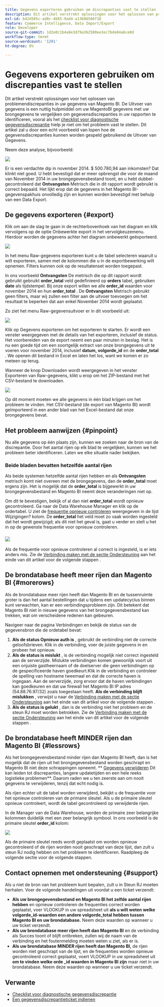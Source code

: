 ```yaml
---
title: Gegevens exporteren gebruiken om discrepanties vast te stellen
description: Dit artikel verstrekt oplossingen voor het oplossen van problemendiscrepanties in uw gegevens van Magento BI. De Uitvoer van gegevens is een nuttig hulpmiddel om uw gegevens van MagentoBI aan uw brongegevens te vergelijken om gegevensdiscrepanties in uw rapporten te identificeren, vooral als [de kenmerkende controlelijst van de discrepantie van de gegevensdiscrepantie] (/help/troubleshooting/miscellaneous/diagnosing-a-data-discrepancy.md) u niet hielp het probleem te identificeren. Dit artikel zal u door een echt voorbeeld van lopen hoe de gegevensdiscrepanties kunnen worden gespeld gebruikend de Uitvoer van Gegevens.
exl-id: b42d585c-ad8c-4685-9ad4-a13686566f18
feature: Commerce Intelligence, Data Import/Export
role: Developer
source-git-commit: 1d2e0c1b4a8e3d79a362500ee3ec7bde84a6ce0d
workflow-type: tm+mt
source-wordcount: '1291'
ht-degree: 0%

---
```


# Gegevens exporteren gebruiken om discrepanties vast te stellen

Dit artikel verstrekt oplossingen voor het oplossen van problemendiscrepanties in uw gegevens van Magento BI. De Uitvoer van gegevens is een nuttig hulpmiddel om uw MagentoBI gegevens met uw brongegevens te vergelijken om gegevensdiscrepanties in uw rapporten te identificeren, vooral als het [checklist voor diagnostische gegevensdiscrepantie](/help/troubleshooting/miscellaneous/diagnosing-a-data-discrepancy.md) hielp je niet om het probleem vast te stellen. Dit artikel zal u door een echt voorbeeld van lopen hoe de gegevensdiscrepanties kunnen worden gespeld gebruikend de Uitvoer van Gegevens.

Neem deze analyse, bijvoorbeeld:

![](assets/Exports_Discrepancies_1.png)

Er is een verdachte dip in november 2014. $ 500.780,94 aan inkomsten? Dat klinkt niet goed. U hebt bevestigd dat er meer opbrengst die voor de maand van November 2014 in uw brongegevensbestand toont, en u hebt dubbel-gecontroleerd dat **Ontvangsten** Metrisch die in dit rapport wordt gebruikt is correct bepaald. Het lijkt erop dat de gegevens in het Magento BI-gegevenspakhuis onvolledig zijn en kunnen worden bevestigd met behulp van een Data Export.

## De gegevens exporteren {#export}

Klik om aan de slag te gaan in de rechterbovenhoek van het diagram en klik vervolgens op de optie Onbewerkte export in het vervolgkeuzemenu. Hierdoor worden de gegevens achter het diagram onbewerkt geëxporteerd.

![](assets/Export_Discrepancies_5.gif)

In het menu Raw-gegevens exporteren kunt u de tabel selecteren waaruit u wilt exporteren, samen met de kolommen die u in de exportbewerking wilt opnemen. Filters kunnen ook op de resultatenset worden toegepast.

In ons voorbeeld **Ontvangsten** De metrisch die op dit rapport wordt gebruikt gebruikt **order\_total** veld gedefinieerd op **orders** tabel, gebruiken **date** als tijdstempel. Bij onze export willen we alle **order\_id** waarden voor november 2014 en hun **order\_total** . De **Ontvangsten** Metrisch gebruikt geen filters, maar wij zullen een filter aan de uitvoer toevoegen om het resultaat te beperken dat aan enkel November 2014 wordt geplaatst.

Zo ziet het menu Raw-gegevensuitvoer er in dit voorbeeld uit:

![](assets/Exports_Discrepancies_2.png)

Klik op Gegevens exporteren om het exporteren te starten. Er wordt een venster weergegeven met de details van het exporteren, inclusief de status. Het voorbereiden van de export neemt een paar minuten in beslag. Het is nu een goede tijd om een soortgelijk extract van onze brongegevens uit te voeren voor november 2014, inclusief **datum, volgorde\_id** en de **order\_total** . We openen dit bestand in Excel en laten het los, want we komen er zo meteen op terug.

Wanneer de knop Downloaden wordt weergegeven in het venster Exporteren van Raw-gegevens, klikt u erop om het ZIP-bestand met het CSV-bestand te downloaden.

![](assets/Export_Discrepancies_6.png)

Op dit moment moeten we alle gegevens in één blad krijgen om het probleem te vinden. Het CSV-bestand (de export van Magento BI) wordt geïmporteerd in een ander blad van het Excel-bestand dat onze brongegevens bevat.

## Het probleem aanwijzen {#pinpoint}

Nu alle gegevens op één plaats zijn, kunnen we zoeken naar de bron van de discrepantie. Door het aantal rijen op elk blad te vergelijken, kunnen we het probleem beter identificeren. Laten we elke situatie nader bekijken.

### Beide bladen bevatten hetzelfde aantal rijen

Als beide systemen hetzelfde aantal rijen hebben en als **Ontvangsten** metrisch komt niet overeen met de brongegevens, dan de **order\_total** moet ergens zijn. Het is mogelijk dat de **order\_total** is bijgewerkt in uw brongegevensbestand en Magento BI neemt deze veranderingen niet op.

Om dit te bevestigen, bekijk of al dan niet **order\_total** wordt opnieuw gecontroleerd. Ga naar de Data Warehouse Manager en klik op de ordertabel. U ziet de [frequentie opnieuw controleren](https://experienceleague.adobe.com/docs/commerce-business-intelligence/mbi/analyze/warehouse-manager/cfg-data-rechecks.html) weergegeven in de lijst Wijzigingen? kolom. De **order\_total** het veld moet zo vaak worden ingesteld dat het wordt gewijzigd; als dit niet het geval is, gaat u verder en stelt u het in op de gewenste frequentie voor opnieuw controleren.

### ![](assets/Export_Discrepancies_4.gif)

Als de frequentie voor opnieuw controleren al correct is ingesteld, is er iets anders mis. Zie de [Verbinding maken met de sectie Ondersteuning](#support) aan het einde van dit artikel voor de volgende stappen .

## De brondatabase heeft meer rijen dan Magento BI {#morerows}

Als de brondatabase meer rijen heeft dan Magento BI en de tussenruimte groter is dan het aantal bestellingen dat u tijdens een updatecyclus binnen kunt verwachten, kan er een verbindingsprobleem zijn. Dit betekent dat Magento BI niet in nieuwe gegevens van het brongegevensbestand kan trekken, wat om verscheidene redenen kan gebeuren.

Navigeer naar de pagina Verbindingen en bekijk de status van de gegevensbron die de ordetabel bevat:

1. **Als de status Opnieuw auth is** , gebruikt de verbinding niet de correcte geloofsbrieven. Klik in de verbinding, voer de juiste gegevens in en probeer het opnieuw.
1. **Als de status is mislukt** , is de verbinding mogelijk niet correct ingesteld aan de serverzijde. Mislukte verbindingen komen gewoonlijk voort uit een onjuiste gastheernaam of de doelserver die geen verbindingen op de gespecificeerde haven goedkeurt.Klik in de verbinding en controleer de spelling van hostname tweemaal en dat de correcte haven is ingegaan. Aan de serverzijde, zorg ervoor dat de haven verbindingen kan goedkeuren en dat uw firewall het Magento BI IP adres (54.88.76.97/32) zoals toegestaan heeft. **Als de verbinding blijft mislukken** , verwijst u naar de [Verbinding maken met de sectie Ondersteuning](#support) aan het einde van dit artikel voor de volgende stappen .
1. **Als de status is gelukt** , dan is de verbinding niet het probleem en de steun RJ moet worden betrokken. Zie de [Verbinding maken met de sectie Ondersteuning](#support) aan het einde van dit artikel voor de volgende stappen .

## De brondatabase heeft MINDER rijen dan Magento BI {#lessrows}

Als het brongegevensbestand minder rijen dan Magento BI heeft, dan is het mogelijk dat de rijen uit het brongegevensbestand worden geschrapt en Magento BI niet deze schrappingen opneemt. ** [Gegevens verwijderen](https://experienceleague.adobe.com/docs/commerce-business-intelligence/mbi/best-practices/data/opt-db-analysis.html) Dit kan leiden tot discrepanties, langere updatetijden en een hele reeks logistieke problemen**. Daarom raden we u ten zeerste aan om nooit gegevens te verwijderen, tenzij dat echt nodig is.

Als rijen echter uit de tabel worden verwijderd, bekijkt u de frequentie voor het opnieuw controleren van de primaire sleutel. Als u de primaire sleutel opnieuw controleert, wordt de tabel gecontroleerd op verwijderde rijen.

In de Manager van de Data Warehouse, worden de primaire zeer belangrijke kolommen duidelijk met een zeer belangrijk symbool. In ons voorbeeld is de primaire sleutel **order\_id** kolom:

![](assets/Export_Discrepancies_3.png)

Als de primaire sleutel reeds wordt geplaatst om worden opnieuw gecontroleerd of de rijen worden nooit geschrapt van deze lijst, dan zult u steun RJ nodig hebben om het probleem te identificeren. Raadpleeg de volgende sectie voor de volgende stappen.

## Contact opnemen met ondersteuning {#support}

Als u niet de bron van het probleem kunt bepalen, zult u in Steun RJ moeten herhalen. Voer de volgende handelingen uit voordat u een ticket verzendt:

* **Als uw brongegevensbestand en Magento BI het zelfde aantal rijen hebben** en opnieuw controleren de frequenties correct worden geplaatst, voer VLOOKUP in uw spreadsheet uit **als u wilt weten welke volgorde\_id-waarden een andere volgorde\_total hebben tussen Magento BI en uw brondatabase.** Neem deze waarden op wanneer u uw ticket verzendt.
* **Als uw brondatabase meer rijen heeft dan Magento BI** en de verbinding als Succes toont of blijft ontbreken, zullen wij de naam van de verbinding en het foutenmelding moeten weten u ziet, als er is.
* **Als uw brondatabase MINDER rijen heeft dan Magento BI,** de rijen worden niet geschrapt van de lijst, en de frequenties worden opnieuw gecontroleerd correct geplaatst, voert VLOOKUP in uw spreadsheet uit **om te vinden welke orde \_id waarden in Magento BI zijn** maar niet in uw brondatabase. Neem deze waarden op wanneer u uw ticket verzendt.

## Verwante

* [Checklist voor diagnostische gegevensdiscrepantie](/help/troubleshooting/miscellaneous/diagnosing-a-data-discrepancy.md)
* [Een gegevensdiscrepantieticket indienen](https://support.magento.com/hc/en-us/articles/360016506472-Submitting-a-data-discrepancy-ticket)
